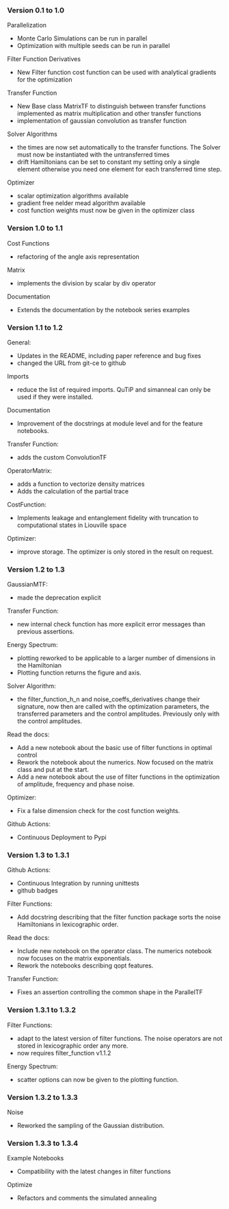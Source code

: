 ### Version 0.1 to 1.0

Parallelization
- Monte Carlo Simulations can be run in parallel
- Optimization with multiple seeds can be run in parallel

Filter Function Derivatives
- New Filter function cost function can be used with analytical gradients
for the optimization

Transfer Function
- New Base class MatrixTF to distinguish between transfer functions implemented
as matrix multiplication and other transfer functions
- implementation of gaussian convolution as transfer function

Solver Algorithms
- the times are now set automatically to the transfer functions. The Solver
must now be instantiated with the untransferred times
- drift Hamiltonians can be set to constant my setting only a single element
otherwise you need one element for each transferred time step.

Optimizer
- scalar optimization algorithms available
- gradient free nelder mead algorithm available
- cost function weights must now be given in the optimizer class

### Version 1.0 to 1.1

Cost Functions
- refactoring of the angle axis representation

Matrix
- implements the division by scalar by div operator

Documentation
- Extends the documentation by the notebook series examples

### Version 1.1 to 1.2

General:
- Updates in the README, including paper reference and bug fixes
- changed the URL from git-ce to github

Imports
- reduce the list of required imports. QuTiP and simanneal can only be used
if they were installed.
  
Documentation
- Improvement of the docstrings at module level and for the feature notebooks.

Transfer Function:
- adds the custom ConvolutionTF

OperatorMatrix:
- adds a function to vectorize density matrices
- Adds the calculation of the partial trace

CostFunction:
- Implements leakage and entanglement fidelity with truncation to computational
states in Liouville space

Optimizer:
- improve storage. The optimizer is only stored in the result on request.

### Version 1.2 to 1.3

GaussianMTF:
- made the deprecation explicit

Transfer Function:
- new internal check function has more explicit error messages than previous
  assertions.

Energy Spectrum:
- plotting reworked to be applicable to a larger number of dimensions in the 
  Hamiltonian
- Plotting function returns the figure and axis.

Solver Algorithm:
- the filter_function_h_n and noise_coeffs_derivatives change their signature, 
now then are called with the optimization parameters, the transferred 
parameters and the control amplitudes. Previously only with the control 
amplitudes.

Read the docs:
- Add a new notebook about the basic use of filter functions in optimal control
- Rework the notebook about the numerics. Now focused on the matrix class and 
put at the start.
- Add a new notebook about the use of filter functions in the optimization of 
amplitude, frequency and phase noise.

Optimizer:
- Fix a false dimension check for the cost function weights.

Github Actions:
- Continuous Deployment to Pypi

### Version 1.3 to 1.3.1

Github Actions:
- Continuous Integration by running unittests
- github badges

Filter Functions:
- Add docstring describing that the filter function package sorts the noise
Hamiltonians in lexicographic order.

Read the docs:
- Include new notebook on the operator class. The numerics notebook
now focuses on the matrix exponentials.
- Rework the notebooks describing qopt features.

Transfer Function:
- Fixes an assertion controlling the common shape in the ParallelTF

### Version 1.3.1 to 1.3.2

Filter Functions:
- adapt to the latest version of filter functions. The noise operators are not
stored in lexicographic order any more.
- now requires filter_function v1.1.2

Energy Spectrum:
- scatter options can now be given to the plotting function.

### Version 1.3.2 to 1.3.3

Noise
- Reworked the sampling of the Gaussian distribution.

### Version 1.3.3 to 1.3.4

Example Notebooks
- Compatibility with the latest changes in filter functions

Optimize
- Refactors and comments the simulated annealing
